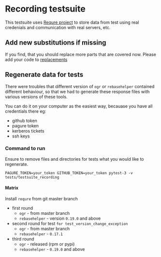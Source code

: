 # Recording testsuite

This testsuite uses [Requre project](https://github.com/packit/requre)
to store data from test using real credenials and communication with real
servers, etc.

## Add new substitutions if missing

If you find, that you should replace more parts that are covered now.
Please add your code to [replacements](https://github.com/packit/packit/tree/master/tests/testsuite_recording/replacements.py)

## Regenerate data for tests

There were troubles that different version of `ogr` or `rebasehelper`
contained different behaviour, so that we had to generate these response
files with various versions of these tools.

You can do it on your computer as the easiest way, becauase you have
all credentials there eg:

- github token
- pagure token
- kerberos tickets
- ssh keys

### Command to run

Ensure to remove files and directories for tests what you would like to
regenerate.

```
PAGURE_TOKEN=your_token GITHUB_TOKEN=your_token pytest-3 -v tests/testsuite_recording
```

#### Matrix

Install `requre` from git master branch

- first round
  - `ogr` - from master branch
  - `rebasehelper` - version `0.19.0` and above
- second round for test `for test_version_change_exception`
  - `ogr` - from master branch
  - `rebasehelper` - `0.17.1`
- third round
  - `ogr` - released (rpm or pypi)
  - `rebasehelper` - `0.19.0` and above
